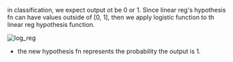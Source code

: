 in classification, we expect output ot be 0 or 1. Since linear reg's hypothesis fn can have values outside of [0, 1], then we apply logistic function to th linear reg hypothesis function.

![log_reg](https://i.gyazo.com/88aeab01637a6d37bc6f6eaf4c43ed39.png)
  - the new hypothesis fn represents the probability the output is 1.
